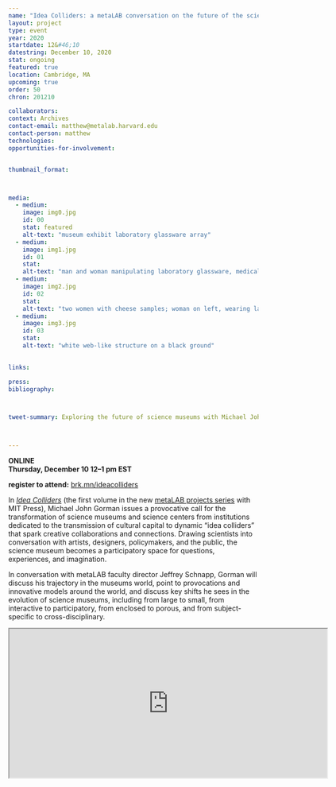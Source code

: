 ```yaml
---
name: "Idea Colliders: a metaLAB conversation on the future of the science museum, with Michael John Gorman"
layout: project
type: event
year: 2020
startdate: 12&#46;10
datestring: December 10, 2020
stat: ongoing
featured: true
location: Cambridge, MA
upcoming: true
order: 50
chron: 201210

collaborators:
context: Archives
contact-email: matthew@metalab.harvard.edu
contact-person: matthew
technologies:
opportunities-for-involvement:


thumbnail_format:



media:
  - medium:
    image: img0.jpg
    id: 00
    stat: featured
    alt-text: "museum exhibit laboratory glassware array"
  - medium:
    image: img1.jpg
    id: 01
    stat:
    alt-text: "man and woman manipulating laboratory glassware, medical tubing, and bloody specimen heart"
  - medium:
    image: img2.jpg
    id: 02
    stat:
    alt-text: "two women with cheese samples; woman on left, wearing lab coat, smelling the sample she is holding"
  - medium:
    image: img3.jpg
    id: 03
    stat:
    alt-text: "white web-like structure on a black ground"
  

links:

press:
bibliography:



tweet-summary: Exploring the future of science museums with Michael John Gorman, founder of the innovative Science Gallery.



---
```

**ONLINE<br />
Thursday, December 10
12–1 pm EST**

**register to attend:** [brk.mn/ideacolliders](https://harvard.zoom.us/webinar/register/WN_KhS_TjeFSAau7CaA8_kAXQ)

 In *[Idea Colliders](https://mitpress.mit.edu/books/idea-colliders)* (the first volume in the new [metaLAB projects series](https://mitpress.mit.edu/books/series/metalabprojects) with MIT Press), Michael John Gorman issues a provocative call for the transformation of science museums and science centers from institutions dedicated to the transmission of cultural capital to dynamic “idea colliders” that spark creative collaborations and connections. Drawing scientists into conversation with artists, designers, policymakers, and the public, the science museum becomes a participatory space for questions, experiences, and imagination.

 In conversation with metaLAB faculty director Jeffrey Schnapp, Gorman will discuss his trajectory in the museums world, point to provocations and innovative models around the world, and discuss key shifts he sees in the evolution of science museums, including from large to small, from interactive to participatory, from enclosed to porous, and from subject-specific to cross-disciplinary.

<iframe src="https://drive.google.com/file/d/1z9UY6TBJPOQkf0lZwO0jzgKKHS3UlPqj/preview" width="640" height="300"></iframe>

